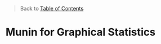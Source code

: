 > Back to [Table of Contents](https://github.com/jpfluger/examples)

# Munin for Graphical Statistics

